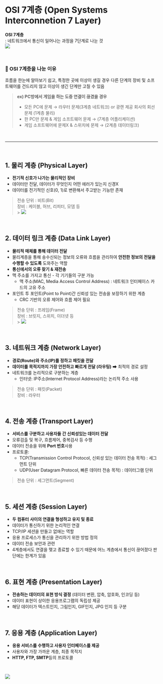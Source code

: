 # OSI 7계층 (Open Systems Interconnetion 7 Layer)

**OSI 7계층** <br>
: 네트워크에서 통신이 일어나는 과정을 7단계로 나눈 것 <br>
![](https://img1.daumcdn.net/thumb/R1280x0/?scode=mtistory2&fname=https%3A%2F%2Ft1.daumcdn.net%2Fcfile%2Ftistory%2F995EFF355B74179035)

<br>

### 🤔 OSI 7계층을 나눈 이유

흐름을 한눈에 알아보기 쉽고, 특정한 곳에 이상이 생길 경우 다른 단계의 장비 및 소프트웨어를 건드리지 않고 이상이 생긴 단계만 고칠 수 있음

> **ex) PC방에서 게임을 하는 도중 연결이 끊겼을 경우**
>
> - 모든 PC에 문제 → 라우터 문제(3계층 네트워크) or 광랜 제공 회사의 회선 문제 (1계층 물리)
> - 한 PC만 문제 & 게임 소프트웨어 문제 → (7계층 어플리케이션)
> - 게임 소프트웨어에 문제X & 스위치에 문제 → (2계층 데이터링크)

<br>

---

<br>

## 1. 물리 계층 (Physical Layer)

- **전기적 신호가 나가는 물리적인 장비**
- 데이터만 전달, 데이터가 무엇인지 어떤 에러가 있는지 신경X
- 데이터를 전기적인 신호(0, 1)로 변환해서 주고받는 기능만 존재

> 전송 단위 : 비트(Bit) <br>
> 장비 : 케이블, 허브, 리피터, 모뎀 등 <br> > ![](https://img1.daumcdn.net/thumb/R1280x0/?scode=mtistory2&fname=https%3A%2F%2Ft1.daumcdn.net%2Fcfile%2Ftistory%2F9927F73D5B73B8C735)

<br>

## 2. 데이터 링크 계층 (Data Link Layer)

- **물리적 매체를 통해 데이터 전달**
- 물리계층을 통해 송수신되는 정보의 오류와 흐름을 관리하여 **안전한 정보의 전달을 수행할 수 있도록** 도와주는 역할
- **통신에서의 오류 찾기 & 재전송**
- 맥 주소를 가지고 통신 - 각 기기들의 구분 가능
  - 맥 주소(MAC, Media Access Control Address) : 네트워크 인터페이스 카드의 고유 주소
- 포인트 투 포인트(Point to Point)간 신뢰성 있는 전송을 보장하기 위한 계층
  - CRC 기반의 오류 제어와 흐름 제어 필요

> 전송 단위 : 프레임(Frame) <br>
> 장비 : 브릿지, 스위치, 이더넷 등 <br> > ![](https://img1.daumcdn.net/thumb/R1280x0/?scode=mtistory2&fname=https%3A%2F%2Ft1.daumcdn.net%2Fcfile%2Ftistory%2F9931734D5B73BA3D2F)

<br>

## 3. 네트워크 계층 (Network Layer)

- **경로(Route)와 주소(IP)를 정하고 패킷을 전달**
- **데이터를 목적지까지 가장 안전하고 빠르게 전달 (라우팅)** ➡ 최적의 경로 설정
- 네트워크를 논리적으로 구분하는 계층
  - 인터넷: IP주소(Internet Protocol Address)라는 논리적 주소 사용

> 전송 단위 : 패킷(Packet) <br>
> 장비 : 라우터

<br>

## 4. 전송 계층 (Transport Layer)

- **서비스를 구분하고 사용자들 간 신뢰성있는 데이터 전달**
- 오류검출 및 복구, 흐름제어, 중복검사 등 수행
- 데이터 전송을 위해 **Port 번호**사용
- 프로토콜:
  - TCP(Transmission Control Protocol, 신뢰성 있는 데이터 전송 목적) : 세그먼트 단위
  - UDP(User Datagram Protocol, 빠른 데이터 전송 목적) : 데이터그램 단위

> 전송 단위 : 세그먼트(Segment)

<br>

## 5. 세션 계층 (Session Layer)

- **두 컴퓨터 사이의 연결을 형성하고 유지 및 종료**
- 데이터가 통신하기 위한 논리적인 연결
- TCP/IP 세션을 만들고 없애는 역할
- 응용 프로세스가 통신을 관리하기 위한 방법 정의
- 데이터 전송 보안과 관련
- 4계층에서도 연결을 맺고 종료할 수 있기 때문에 어느 계층에서 통신이 끊어졌다 판단에는 한계가 있음

<br>

## 6. 표현 계층 (Presentation Layer)

- **전송하는 데이터의 표현 방식 결정** (데이터 변환, 압축, 암호화, 인코딩 등)
- 데이터 표현이 상이한 응용프로그램의 독립성 제공
- 해당 데이터가 텍스트인지, 그림인지, GIF인지, JPG 인지 등 구분

<br>

## 7. 응용 계층 (Application Layer)

- **응용 서비스를 수행하고 사용자 인터페이스를 제공**
- 사용자와 가장 가까운 계층, 최종 목적지
- **HTTP, FTP, SMTP**등의 프로토콜

<br>

![](https://img1.daumcdn.net/thumb/R1280x0/?scode=mtistory2&fname=https%3A%2F%2Fblog.kakaocdn.net%2Fdn%2FcMU43i%2FbtrQ0XE2yrq%2FaH7IRyCgbJOjw4fgs4TxW1%2Fimg.png)
